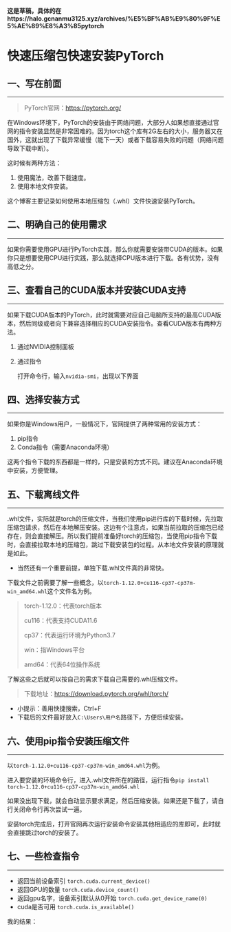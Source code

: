 **这是草稿，具体的在https://halo.gcnanmu3125.xyz/archives/%E5%BF%AB%E9%80%9F%E5%AE%89%E8%A3%85pytorch**
# 快速压缩包快速安装PyTorch

## 一、写在前面

---

> PyTorch官网：https://pytorch.org/

在Windows环境下，PyTorch的安装由于网络问题，大部分人如果想直接通过官网的指令安装显然是非常困难的。因为torch这个库有2G左右的大小，服务器又在国外，这就出现了下载异常缓慢（能下一天）或者下载容易失败的问题（网络问题导致下载中断）。

这时候有两种方法：

1. 使用魔法，改善下载速度。
2. 使用本地文件安装。

这个博客主要记录如何使用本地压缩包（.whl）文件快速安装PyTorch。

## 二、明确自己的使用需求

---

如果你需要使用GPU进行PyTorch实践，那么你就需要安装带CUDA的版本。如果你只是想要使用CPU进行实践，那么就选择CPU版本进行下载。各有优势，没有高低之分。

## 三、查看自己的CUDA版本并安装CUDA支持

---

如果下载CUDA版本的PyTorch，此时就需要对应自己电脑所支持的最高CUDA版本，然后同级或者向下兼容选择相应的CUDA安装指令。查看CUDA版本有两种方法。

1. 通过NVIDIA控制面板

   

2. 通过指令

   打开命令行，输入`nvidia-smi`，出现以下界面

## 四、选择安装方式

---

如果你是Windows用户，一般情况下，官网提供了两种常用的安装方式：

1. pip指令
2. Conda指令（需要Anaconda环境）

这两个指令下载的东西都是一样的，只是安装的方式不同。建议在Anaconda环境中安装，方便管理。

## 五、下载离线文件

---

.whl文件，实际就是torch的压缩文件，当我们使用pip进行库的下载时候，先拉取压缩包请求，然后在本地解压安装。这边有个注意点，如果当前拉取的压缩包已经存在，则会直接解压。所以我们提前准备好torch的压缩包，当使用pip指令下载时，会直接拉取本地的压缩包，跳过下载安装包的过程。从本地文件安装的原理就是如此。

* 当然还有一个重要前提，单独下载.whl文件真的非常快。

下载文件之前需要了解一些概念，以`torch-1.12.0+cu116-cp37-cp37m-win_amd64.whl`这个文件名为例。

>torch-1.12.0：代表torch版本
>
>cu116：代表支持CUDA11.6
>
>cp37：代表运行环境为Python3.7
>
>win：指Windows平台
>
>amd64：代表64位操作系统

了解这些之后就可以按自己的需求下载自己需要的.whl压缩文件。

> 下载地址：https://download.pytorch.org/whl/torch/

* 小提示：善用快捷搜索，Ctrl+F
* 下载后的文件最好放入`C:\Users\用户名`路径下，方便后续安装。

## 六、使用pip指令安装压缩文件

---

以`torch-1.12.0+cu116-cp37-cp37m-win_amd64.whl`为例。

进入要安装的环境命令行，进入.whl文件所在的路径，运行指令`pip install torch-1.12.0+cu116-cp37-cp37m-win_amd64.whl ` 

如果没出现下载，就会自动显示要求满足，然后压缩安装。如果还是下载了，请自行关闭命令行再次尝试一遍。

安装torch完成后，打开官网再次运行安装命令安装其他相适应的库即可，此时就会直接跳过torch的安装了。

## 七、一些检查指令

---

* 返回当前设备索引
  `torch.cuda.current_device()`
* 返回GPU的数量
  `torch.cuda.device_count()`
* 返回gpu名字，设备索引默认从0开始
  `torch.cuda.get_device_name(0)`
* cuda是否可用
  `torch.cuda.is_available()`

我的结果：

